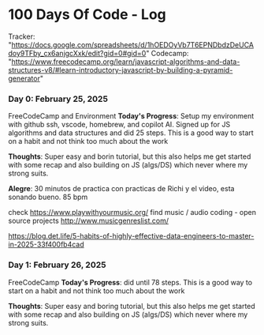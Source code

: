 # 100 Days Of Code - Log
Tracker:
"https://docs.google.com/spreadsheets/d/1hOEDOyVb7T6EPNDbdzDeUCAdoy9TFby_cx6anjgcXxk/edit?gid=0#gid=0"
Codecamp:
"https://www.freecodecamp.org/learn/javascript-algorithms-and-data-structures-v8/#learn-introductory-javascript-by-building-a-pyramid-generator"


### Day 0: February 25, 2025

FreeCodeCamp and Environment
**Today's Progress**: Setup my environment with github ssh, vscode, homebrew, and copilot AI. Signed up for JS algorithms and data structures and did 25 steps. This is a good way to start on a habit and not think too much about the work

**Thoughts**: Super easy and borin tutorial, but this also helps me get started with some recap and also building on JS (algs/DS) which never where my strong suits.

**Alegre**: 30 minutos de practica con practicas de Richi y el video, esta sonando bueno. 85 bpm


check 
https://www.playwithyourmusic.org/
find music / audio coding - open source projects
http://www.musicgenreslist.com/

https://blog.det.life/5-habits-of-highly-effective-data-engineers-to-master-in-2025-33f400fb4cad


### Day 1: February 26, 2025

FreeCodeCamp 
**Today's Progress**: did until 78 steps. This is a good way to start on a habit and not think too much about the work

**Thoughts**: Super easy and boring tutorial, but this also helps me get started with some recap and also building on JS (algs/DS) which never where my strong suits.
